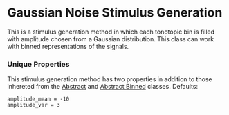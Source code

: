 # Gaussian Noise Stimulus Generation 

This is a stimulus generation method in which each tonotopic bin is filled with amplitude chosen from a Gaussian distribution. This class can work with binned representations of the signals. 

### Unique Properties

This stimulus generation method has two properties in addition to those inhereted from the [Abstract](../AbstractStimulusGenerationMethod) and [Abstract Binned](../AbstractBinnedStimulusGenerationMethod) classes. Defaults:

```
amplitude_mean = -10
amplitude_var = 3
```